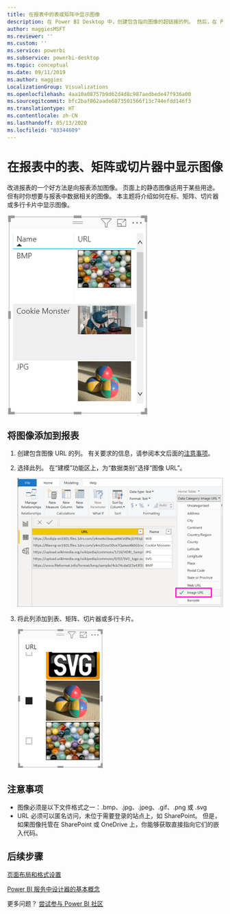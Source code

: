```yaml
---
title: 在报表中的表或矩阵中显示图像
description: 在 Power BI Desktop 中，创建包含指向图像的超链接的列。 然后，在 Power BI Desktop 或 Power BI 服务中，将这些超链接添加到报告表、矩阵、切片器或多行卡片，以显示图像。
author: maggiesMSFT
ms.reviewer: ''
ms.custom: ''
ms.service: powerbi
ms.subservice: powerbi-desktop
ms.topic: conceptual
ms.date: 09/11/2019
ms.author: maggies
LocalizationGroup: Visualizations
ms.openlocfilehash: 4aa10a08757b9d62d4d8c987aedbede47f936a00
ms.sourcegitcommit: bfc2baf862aade6873501566f13c744efdd146f3
ms.translationtype: HT
ms.contentlocale: zh-CN
ms.lasthandoff: 05/13/2020
ms.locfileid: "83344609"
---
```

# <a name="display-images-in-a-table-matrix-or-slicer-in-a-report"></a>在报表中的表、矩阵或切片器中显示图像

改进报表的一个好方法是向报表添加图像。 页面上的静态图像适用于某些用途。 但有时你想要与报表中数据相关的图像。 本主题将介绍如何在标、矩阵、切片器或多行卡片中显示图像。 

![表中的 URL 图像](media/power-bi-images-tables/power-bi-url-images-table.png)

## <a name="add-images-to-your-report"></a>将图像添加到报表

1. 创建包含图像 URL 的列。 有关要求的信息，请参阅本文后面的[注意事项](#considerations)。

1. 选择此列。 在“建模”功能区上，为“数据类别”选择“图像 URL”。   

    ![将“数据类别”设置为“图像 URL”](media/power-bi-images-tables/power-bi-set-url-image.png)

1. 将此列添加到表、矩阵、切片器或多行卡片。

    ![包含图像的切片器](media/power-bi-images-tables/power-bi-url-images-slicer.png)

## <a name="considerations"></a>注意事项

- 图像必须是以下文件格式之一：.bmp、.jpg、.jpeg、.gif、.png 或 .svg
- URL 必须可以匿名访问，未位于需要登录的站点上，如 SharePoint。 但是，如果图像托管在 SharePoint 或 OneDrive 上，你能够获取直接指向它们的嵌入代码。 


## <a name="next-steps"></a>后续步骤

[页面布局和格式设置](/learn/modules/visuals-in-power-bi/12-formatting)

[Power BI 服务中设计器的基本概念](../fundamentals/service-basic-concepts.md)

更多问题？ [尝试参与 Power BI 社区](https://community.powerbi.com/)
